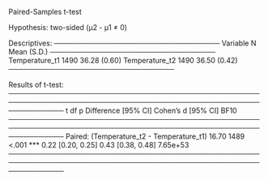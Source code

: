 
Paired-Samples t-test

Hypothesis: two-sided (μ2 - μ1 ≠ 0)

Descriptives:
─────────────────────────────────
       Variable    N  Mean (S.D.)
─────────────────────────────────
 Temperature_t1 1490 36.28 (0.60)
 Temperature_t2 1490 36.50 (0.42)
─────────────────────────────────

Results of t-test:
───────────────────────────────────────────────────────────────────────────────────────────────────────────────
                                               t   df     p     Difference [95% CI] Cohen’s d [95% CI]     BF10
───────────────────────────────────────────────────────────────────────────────────────────────────────────────
Paired: (Temperature_t2 - Temperature_t1)  16.70 1489 <.001 ***   0.22 [0.20, 0.25]  0.43 [0.38, 0.48] 7.65e+53
───────────────────────────────────────────────────────────────────────────────────────────────────────────────

